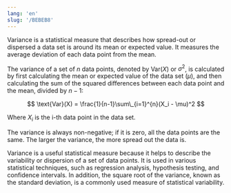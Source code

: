 ```yaml
---
lang: 'en'
slug: '/BEBEB8'
---
```


Variance is a statistical measure that describes how spread-out or dispersed a data set is around its mean or expected value. It measures the average deviation of each data point from the mean.

The variance of a set of $n$ data points, denoted by $\text{Var}(X)$ or $\sigma^2$, is calculated by first calculating the mean or expected value of the data set ($\mu$), and then calculating the sum of the squared differences between each data point and the mean, divided by $n-1$:

$$ \text{Var}(X) = \frac{1}{n-1}\sum\_{i=1}^{n}(X_i - \mu)^2 $$

Where $X_i$ is the i-th data point in the data set.

The variance is always non-negative; if it is zero, all the data points are the same. The larger the variance, the more spread out the data is.

Variance is a useful statistical measure because it helps to describe the variability or dispersion of a set of data points. It is used in various statistical techniques, such as regression analysis, hypothesis testing, and confidence intervals. In addition, the square root of the variance, known as the standard deviation, is a commonly used measure of statistical variability.
